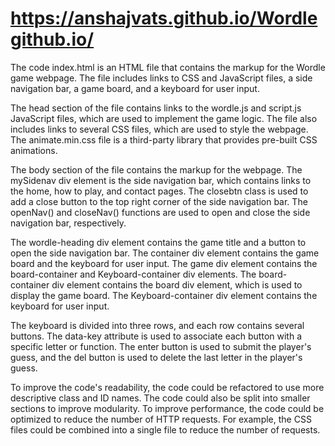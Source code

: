 # https://anshajvats.github.io/Wordlegithub.io/



The code index.html is an HTML file that contains the markup for the Wordle game webpage. The file includes links to CSS and JavaScript files, a side navigation bar, a game board, and a keyboard for user input.

The head section of the file contains links to the wordle.js and script.js JavaScript files, which are used to implement the game logic. The file also includes links to several CSS files, which are used to style the webpage. The animate.min.css file is a third-party library that provides pre-built CSS animations.

The body section of the file contains the markup for the webpage. The mySidenav div element is the side navigation bar, which contains links to the home, how to play, and contact pages. The closebtn class is used to add a close button to the top right corner of the side navigation bar. The openNav() and closeNav() functions are used to open and close the side navigation bar, respectively.

The wordle-heading div element contains the game title and a button to open the side navigation bar. The container div element contains the game board and the keyboard for user input. The game div element contains the board-container and Keyboard-container div elements. The board-container div element contains the board div element, which is used to display the game board. The Keyboard-container div element contains the keyboard for user input.

The keyboard is divided into three rows, and each row contains several buttons. The data-key attribute is used to associate each button with a specific letter or function. The enter button is used to submit the player's guess, and the del button is used to delete the last letter in the player's guess.

To improve the code's readability, the code could be refactored to use more descriptive class and ID names. The code could also be split into smaller sections to improve modularity. To improve performance, the code could be optimized to reduce the number of HTTP requests. For example, the CSS files could be combined into a single file to reduce the number of requests.